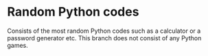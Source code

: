 # Random Python codes

Consists of the most random Python codes such as a calculator or a password generator etc.
This branch does not consist of any Python games.
